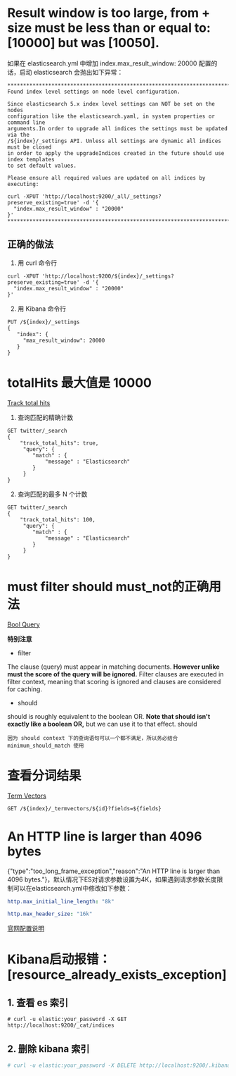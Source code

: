 # Result window is too large, from + size must be less than or equal to: [10000] but was [10050].
如果在 elasticsearch.yml 中增加 index.max_result_window: 20000 配置的话，启动 elasticsearch 会抛出如下异常：
```
*************************************************************************************
Found index level settings on node level configuration.

Since elasticsearch 5.x index level settings can NOT be set on the nodes 
configuration like the elasticsearch.yaml, in system properties or command line 
arguments.In order to upgrade all indices the settings must be updated via the 
/${index}/_settings API. Unless all settings are dynamic all indices must be closed 
in order to apply the upgradeIndices created in the future should use index templates 
to set default values. 

Please ensure all required values are updated on all indices by executing: 

curl -XPUT 'http://localhost:9200/_all/_settings?preserve_existing=true' -d '{
  "index.max_result_window" : "20000"
}'
*************************************************************************************
```
## 正确的做法
1. 用 curl 命令行
```
curl -XPUT 'http://localhost:9200/${index}/_settings?preserve_existing=true' -d '{
  "index.max_result_window" : "20000"
}'
```

2. 用 Kibana 命令行
```
PUT /${index}/_settings
{
   "index": {
     "max_result_window": 20000
   }
}
```

# totalHits 最大值是 10000

[Track total hits](https://www.elastic.co/guide/en/elasticsearch/reference/current/search-request-track-total-hits.html "Elasticsearch Reference [7.2] » Track total hits")

1. 查询匹配的精确计数

```
GET twitter/_search
{
    "track_total_hits": true,
     "query": {
        "match" : {
            "message" : "Elasticsearch"
        }
     }
}
```

2. 查询匹配的最多 N 个计数

```
GET twitter/_search
{
    "track_total_hits": 100,
     "query": {
        "match" : {
            "message" : "Elasticsearch"
        }
     }
}
```

# must filter should must_not的正确用法
[Bool Query](https://www.elastic.co/guide/en/elasticsearch/reference/current/query-dsl-bool-query.html "Elasticsearch Reference [7.2] » Bool Query")

**特别注意**
- filter

The clause (query) must appear in matching documents. **However unlike must the score of the query will be ignored.** Filter clauses are executed in filter context, meaning that scoring is ignored and clauses are considered for caching.

- should

should is roughly equivalent to the boolean OR. **Note that should isn't exactly like a boolean OR,** but we can use it to that effect. 
should

```
因为 should context 下的查询语句可以一个都不满足，所以务必结合 minimum_should_match 使用
```

# 查看分词结果
[Term Vectors](https://www.elastic.co/guide/en/elasticsearch/reference/7.2/docs-termvectors.html "Elasticsearch Reference [7.2] » Term Vectors")

```
GET /${index}/_termvectors/${id}?fields=${fields}
```

# An HTTP line is larger than 4096 bytes

{"type":"too_long_frame_exception","reason":"An HTTP line is larger than 4096 bytes."}，默认情况下ES对请求参数设置为4K，如果遇到请求参数长度限制可以在elasticsearch.yml中修改如下参数：

```yml
http.max_initial_line_length: "8k"

http.max_header_size: "16k"
```

[官网配置说明](https://www.elastic.co/guide/en/elasticsearch/reference/current/modules-http.html)

# Kibana启动报错：[resource_already_exists_exception]
## 1. 查看 es 索引
```
# curl -u elastic:your_password -X GET http://localhost:9200/_cat/indices
```

## 2. 删除 kibana 索引
```bash
# curl -u elastic:your_password -X DELETE http://localhost:9200/.kibana*
```
